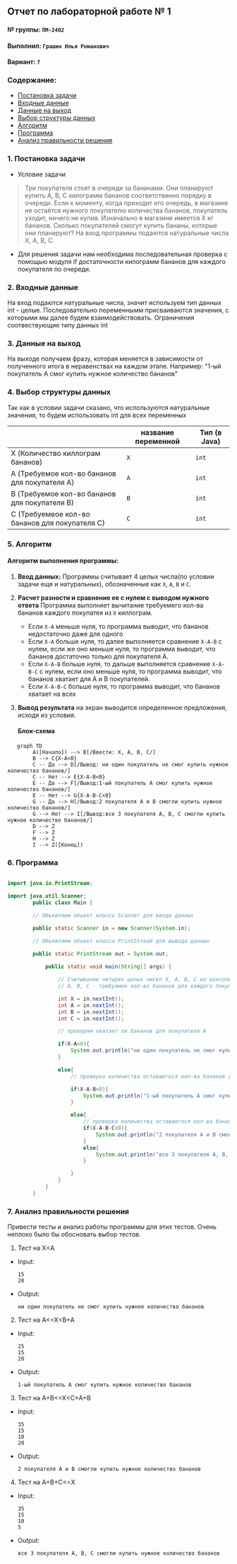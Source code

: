 

## Отчет по лабораторной работе № 1

#### № группы: `ПМ-2402`

#### Выполнил: `Грашин Илья Романович`

#### Вариант: `7`

### Cодержание:

- [Постановка задачи](#1-постановка-задачи)
- [Входные данные](#2-входные-данные)
- [Данные на выход](#3-данные-на-выход)
- [Выбор структуры данных](#4-выбор-структуры-данных)
- [Алгоритм](#5-алгоритм)
- [Программа](#6-программа)
- [Анализ правильности решения](#7-анализ-правильности-решения)

### 1. Постановка задачи

- Условие задачи

> Три покупателя стоят в очереди за бананами. Они планируют купить A, B,
C килограмм бананов соответственно порядку в очереди. Если к моменту,
когда приходит его очередь, в магазине не остаётся нужного покупателю
количества бананов, покупатель уходит, ничего не купив. Изначально в магазине имеется X кг бананов. Сколько покупателей смогут купить бананы,
которые они планируют? На вход программы подаются натуральные числа
X, A, B, C.

- Для решения задачи нам необходима последовательная проверка с помощью модуля if достаточности килограмм бананов для каждого покупателя по очереди.

### 2. Входные данные

На вход подаются натуральные числа, значит используем тип данных int - целые.
Последовательно переменнымм присваиваются значения, с которыми мы далее будем взаимодействовать.
Ограничения соотвествующие типу данных int

### 3. Данные на выход

На выходе получаем фразу, которая меняется в зависимости от полученного итога в неравенствах на каждом этапе.
Например: "1-ый покупатель А смог купить нужное количество бананов"


### 4. Выбор структуры данных

Так как в условии задачи сказано, что используются натуральные значения, то будем использовать int для всех переменных

|                                                | название переменной | Тип (в Java) | 
|------------------------------------------------|---------------------|--------------|
| X (Количество киллограм бананов)               | `X`                 | `int`        |
| A (Требуемое кол-во бананов для покупателя А)  | `A`                 | `int`        |
| B (Требуемое кол-во бананов для покупателя B)  | `B`                 | `int`        |
| C (Требуемеое кол-во бананов для покупателя C) | `C`                 | `int`        |

### 5. Алгоритм
#### Алгоритм выполнения программы:

1. **Ввод данных:**
   Программы считывает 4 целых числа(по условии задачи еще и натуральных), обозначенные как `X`, `A`, `B` и `C`.
2. **Расчет разности и сравнение ее с нулем с выводом нужного ответа**
   Программа выполняет вычитание требуемего кол-ва бананов каждого покупатея из `X` киллограм.
    - Если `X-A` меньше нуля, то программа выводит, что бананов недостаточно даже для одного
    - Если `X-A` больше нуля, то далее выполняется сравнение `X-A-B` с нулем, если же оно меньше нуля, то программа выводит, что бананов достаточно только для покупателя А.
    - Если `X-A-B` больше нуля, то дальше выполняется сравнение `X-A-B-C` с нулем, если оно меньше нуля, то программа выводит, что бананов хватает для A и B покупателей.
    - Если `X-A-B-C` больше нуля, то программа выводит, что бананов хватает на всех
3. **Вывод результата**
   на экран выводится определенное предложения, исходя из условия.

   #### Блок-схема
```mermaid
   graph TD
        A([Начало]) --> B[/Ввести: X, A, B, C/]
        B --> C{X-A<0}
        C -- Да --> D[/Вывод: ни один покупатель не смог купить нужное количество бананов/]
        C -- Нет --> E{X-A-B<0}
        E -- Да --> F[/Вывод:1-ый покупатель А смог купить нужное количество бананов/]
        E -- Нет --> G{X-A-B-C<0}
        G -- Да --> H[/Вывод:2 покупателя А и В смогли купить нужное количество бананов/]
        G --> Нет --> I[/Вывод:все 3 покупателя А, В, С смогли купить нужное количество бананов/]
        D --> Z
        F --> Z
        H --> Z
        I --> Z([Конец])
```


### 6. Программа


```java

import java.io.PrintStream;

import java.util.Scanner;
        public class Main {

        // Объявляем объект класса Scanner для ввода данных

        public static Scanner in = new Scanner(System.in);

        // Объявляем объект класса PrintStream для вывода данных

        public static PrintStream out = System.out;
        
            public static void main(String[] args) {

                // Считывание четырех целых чисел X, A, B, C из консоли, являющемися: Х - киллограмы бананов в магазине;
                // A, B, C - требуемое кол-во бананов для каждого покупателя соотвественно

                int X = in.nextInt();
                int A = in.nextInt();
                int B = in.nextInt();
                int C = in.nextInt();

                // проверям хватает ли бананов для покупателя А

                if(X-A<0){
                    System.out.println("ни один покупатель не смог купить нужное количество бананов"); // вывод ответа при недостаточности бананов для А
                }

                else{
                    // проверка количества оставшегося кол-ва бананов для В

                    if(X-A-B<0){
                        System.out.println("1-ый покупатель А смог купить нужное количество бананов"); // вывод ответа при недостаточности бананов для В
                    }

                    else{
                        // проверка количества оставшегося кол-ва бананов для С
                        if(X-A-B-C<0){
                            System.out.println("2 покупателя А и В смогли купить нужное количество бананов"); // вывод ответа при недостаточности бананов для С
                        }
                        else{
                            System.out.println("все 3 покупателя А, В, С смогли купить нужное количество бананов"); // вывод ответа при достаточном количестве бананов
                        }

                    }
                }
            }
        }
```


### 7. Анализ правильности решения

Привести тесты и анализ работы программы для этих тестов.
Очень неплохо было бы обосновать выбор тестов.

1. Тест на X<A
- Input:
    ```
    15
    20
    ```

- Output:
    ```
    ни один покупатель не смог купить нужное количество бананов
    ```

2. Тест на A<=X<B+A

- Input:
    ```
    25
    15
    20
    ```

- Output:
    ```
   1-ый покупатель А смог купить нужное количество бананов
    ```
 3. Тест на A+B<=X<C+A+B

- Input:
    ```
    35
    15
    10
    20
    ```

- Output:
    ```
   2 покупателя А и В смогли купить нужное количество бананов
    ```
 4. Тест на A+B+С<=X

- Input:
    ```
    35
    15
    10
    5
    ```

- Output:
    ```
  все 3 покупателя А, В, С смогли купить нужное количество бананов
    ```


